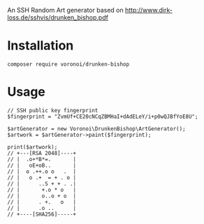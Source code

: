 An SSH Random Art generator based on http://www.dirk-loss.de/sshvis/drunken_bishop.pdf


# Installation
`composer require voronoi/drunken-bishop`

# Usage

```
// SSH public key fingerprint
$fingerprint = "ZvmUf+CE20cNCqZBMHaI+dAdELeY/i+p0wQJBfYoE8U";

$artGenerator = new Voronoi\DrunkenBishop\ArtGenerator();
$artwork = $artGenerator->paint($fingerprint);

print($artwork);
// +---[RSA 2048]----+
// |  .o+*B*=.       |
// |   oE+oB..       |
// |  o .++.o o   .  |
// |   o .+  = + . o |
// |      ..S + + . .|
// |       +.o * o   |
// |       o..o + o  |
// |      . +.   o   |
// |      .o ..      |
// +----[SHA256]-----+
```
